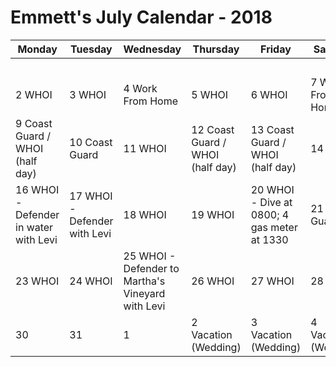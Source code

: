 # Emmett's July Calendar - 2018

|Monday|Tuesday|Wednesday|Thursday|Friday|Saturday|Sunday|
|---|---|---|---|---|---|---|
|   |   |   |   |   |   |1   |
|2  WHOI   |3 WHOI  |4 Work From Home  |5  WHOI|6 WHOI   |7 Work From Home  |8 Work From Home (half day)   |
|9 Coast Guard / WHOI (half day)   |10  Coast Guard |11 WHOI  |12 Coast Guard / WHOI (half day) |13 Coast Guard / WHOI (half day)|14   |15 Onesquethaw Cave  |
|16 WHOI - Defender in water with Levi|17 WHOI - Defender with Levi  |18 WHOI  |19  WHOI  |20  WHOI - Dive at 0800; 4 gas meter at 1330 |21 Coast Guard  |22   |
|23  WHOI |24 WHOI  |25  WHOI - Defender to Martha's Vineyard with Levi   |26 WHOI   |27 WHOI   |28   |29   |
|30   |31  | 1  | 2 Vacation (Wedding)   |3 Vacation (Wedding)   | 4 Vacation (Wedding)   |   |


